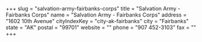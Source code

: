 +++
slug = "salvation-army-fairbanks-corps"
title = "Salvation Army - Fairbanks Corps"
name = "Salvation Army - Fairbanks Corps"
address = "1602 10th Avenue"
cityIndexKey = "city-ak-fairbanks"
city = "Fairbanks"
state = "AK"
postal = "99701"
website = ""
phone = "907 452-3103"
fax = ""
+++
